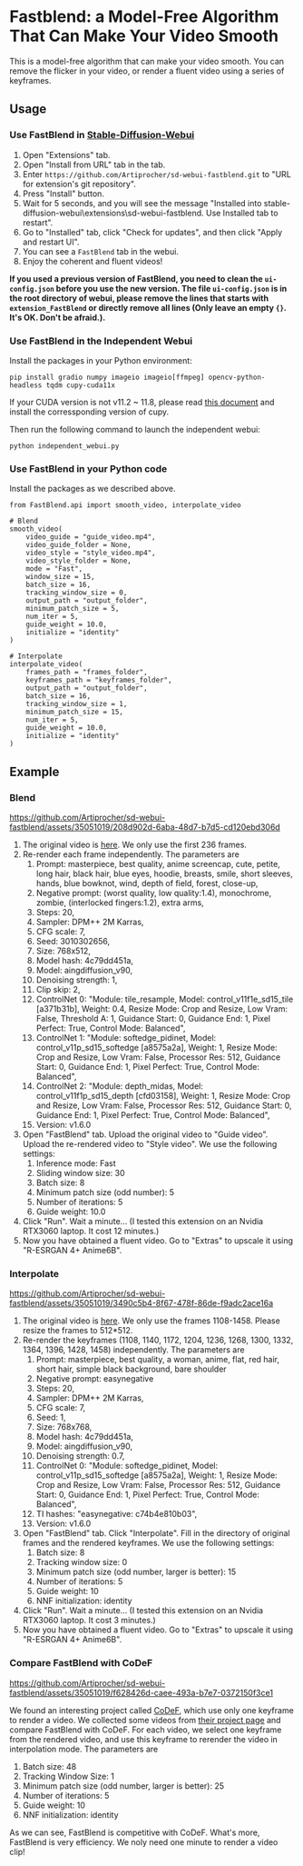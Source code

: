 # Fastblend: a Model-Free Algorithm That Can Make Your Video Smooth

This is a model-free algorithm that can make your video smooth. You can remove the flicker in your video, or render a fluent video using a series of keyframes.

## Usage

### Use FastBlend in [Stable-Diffusion-Webui](https://github.com/AUTOMATIC1111/stable-diffusion-webui)

1. Open "Extensions" tab.
2. Open "Install from URL" tab in the tab.
3. Enter `https://github.com/Artiprocher/sd-webui-fastblend.git` to "URL for extension's git repository".
4. Press "Install" button.
5. Wait for 5 seconds, and you will see the message "Installed into stable-diffusion-webui\extensions\sd-webui-fastblend. Use Installed tab to restart".
6. Go to "Installed" tab, click "Check for updates", and then click "Apply and restart UI".
7. You can see a `FastBlend` tab in the webui.
8. Enjoy the coherent and fluent videos!

**If you used a previous version of FastBlend, you need to clean the `ui-config.json` before you use the new version. The file `ui-config.json` is in the root directory of webui, please remove the lines that starts with `extension_FastBlend` or directly remove all lines (Only leave an empty `{}`. It's OK. Don't be afraid.).**

### Use FastBlend in the Independent Webui

Install the packages in your Python environment:

```
pip install gradio numpy imageio imageio[ffmpeg] opencv-python-headless tqdm cupy-cuda11x
```

If your CUDA version is not v11.2 ~ 11.8, please read [this document](https://docs.cupy.dev/en/stable/install.html) and install the corressponding version of cupy.

Then run the following command to launch the independent webui:

```
python independent_webui.py
```

### Use FastBlend in your Python code

Install the packages as we described above.

```python3
from FastBlend.api import smooth_video, interpolate_video

# Blend
smooth_video(
    video_guide = "guide_video.mp4",
    video_guide_folder = None,
    video_style = "style_video.mp4",
    video_style_folder = None,
    mode = "Fast",
    window_size = 15,
    batch_size = 16,
    tracking_window_size = 0,
    output_path = "output_folder",
    minimum_patch_size = 5,
    num_iter = 5,
    guide_weight = 10.0,
    initialize = "identity"
)

# Interpolate
interpolate_video(
    frames_path = "frames_folder",
    keyframes_path = "keyframes_folder",
    output_path = "output_folder",
    batch_size = 16,
    tracking_window_size = 1,
    minimum_patch_size = 15,
    num_iter = 5,
    guide_weight = 10.0,
    initialize = "identity"
)
```

## Example

### Blend

https://github.com/Artiprocher/sd-webui-fastblend/assets/35051019/208d902d-6aba-48d7-b7d5-cd120ebd306d

1. The original video is [here](https://www.bilibili.com/video/BV1K14y1Z7cp/). We only use the first 236 frames.
2. Re-render each frame independently. The parameters are
   1. Prompt: masterpiece, best quality, anime screencap, cute, petite, long hair, black hair, blue eyes, hoodie, breasts, smile, short sleeves, hands, blue bowknot, wind, depth of field, forest, close-up,
   2. Negative prompt: (worst quality, low quality:1.4), monochrome, zombie, (interlocked fingers:1.2), extra arms,
   3. Steps: 20,
   4. Sampler: DPM++ 2M Karras,
   5. CFG scale: 7,
   6. Seed: 3010302656,
   7. Size: 768x512,
   8. Model hash: 4c79dd451a,
   9. Model: aingdiffusion_v90,
   10. Denoising strength: 1,
   11. Clip skip: 2,
   12. ControlNet 0: "Module: tile_resample, Model: control_v11f1e_sd15_tile [a371b31b], Weight: 0.4, Resize Mode: Crop and Resize, Low Vram: False, Threshold A: 1, Guidance Start: 0, Guidance End: 1, Pixel Perfect: True, Control Mode: Balanced",
   13. ControlNet 1: "Module: softedge_pidinet, Model: control_v11p_sd15_softedge [a8575a2a], Weight: 1, Resize Mode: Crop and Resize, Low Vram: False, Processor Res: 512, Guidance Start: 0, Guidance End: 1, Pixel Perfect: True, Control Mode: Balanced",
   14. ControlNet 2: "Module: depth_midas, Model: control_v11f1p_sd15_depth [cfd03158], Weight: 1, Resize Mode: Crop and Resize, Low Vram: False, Processor Res: 512, Guidance Start: 0, Guidance End: 1, Pixel Perfect: True, Control Mode: Balanced",
   15. Version: v1.6.0
3. Open "FastBlend" tab. Upload the original video to "Guide video". Upload the re-rendered video to "Style video". We use the following settings:
   1. Inference mode: Fast
   2. Sliding window size: 30
   3. Batch size: 8
   4. Minimum patch size (odd number): 5
   5. Number of iterations: 5
   6. Guide weight: 10.0
4. Click "Run". Wait a minute... (I tested this extension on an Nvidia RTX3060 laptop. It cost 12 minutes.)
5. Now you have obtained a fluent video. Go to "Extras" to upscale it using "R-ESRGAN 4+ Anime6B".

### Interpolate

https://github.com/Artiprocher/sd-webui-fastblend/assets/35051019/3490c5b4-8f67-478f-86de-f9adc2ace16a

1. The original video is [here](https://www.bilibili.com/video/BV19P411p7Gf/). We only use the frames 1108-1458. Please resize the frames to 512*512.
2. Re-render the keyframes (1108, 1140, 1172, 1204, 1236, 1268, 1300, 1332, 1364, 1396, 1428, 1458) independently. The parameters are
   1. Prompt: masterpiece, best quality, a woman, anime, flat, red hair, short hair, simple black background, bare shoulder
   2. Negative prompt: easynegative
   3. Steps: 20,
   4. Sampler: DPM++ 2M Karras,
   5. CFG scale: 7,
   6. Seed: 1,
   7. Size: 768x768,
   8. Model hash: 4c79dd451a,
   9. Model: aingdiffusion_v90,
   10. Denoising strength: 0.7,
   11. ControlNet 0: "Module: softedge_pidinet, Model: control_v11p_sd15_softedge [a8575a2a], Weight: 1, Resize Mode: Crop and Resize, Low Vram: False, Processor Res: 512, Guidance Start: 0, Guidance End: 1, Pixel Perfect: True, Control Mode: Balanced",
   12. TI hashes: "easynegative: c74b4e810b03",
   13. Version: v1.6.0
3. Open "FastBlend" tab. Click "Interpolate". Fill in the directory of original frames and the rendered keyframes. We use the following settings:
   1. Batch size: 8
   2. Tracking window size: 0
   3. Minimum patch size (odd number, larger is better): 15
   4. Number of iterations: 5
   5. Guide weight: 10
   6. NNF initialization: identity
4. Click "Run". Wait a minute... (I tested this extension on an Nvidia RTX3060 laptop. It cost 3 minutes.)
5. Now you have obtained a fluent video. Go to "Extras" to upscale it using "R-ESRGAN 4+ Anime6B".

### Compare FastBlend with CoDeF

https://github.com/Artiprocher/sd-webui-fastblend/assets/35051019/f628426d-caee-493a-b7e7-0372150f3ce1

We found an interesting project called [CoDeF](https://github.com/qiuyu96/CoDeF), which use only one keyframe to render a video. We collected some videos from [their project page](https://qiuyu96.github.io/CoDeF/) and compare FastBlend with CoDeF. For each video, we select one keyframe from the rendered video, and use this keyframe to rerender the video in interpolation mode. The parameters are

1. Batch size: 48
2. Tracking Window Size: 1
3. Minimum patch size (odd number, larger is better): 25
4. Number of iterations: 5
5. Guide weight: 10
6. NNF initialization: identity

As we can see, FastBlend is competitive with CoDeF. What's more, FastBlend is very efficiency. We noly need one minute to render a video clip!

